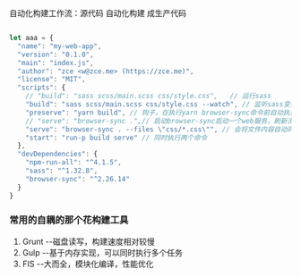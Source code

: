 
自动化构建工作流：源代码 自动化构建 成生产代码

```javascript

let aaa = {
  "name": "my-web-app",
  "version": "0.1.0",
  "main": "index.js",
  "author": "zce <w@zce.me> (https://zce.me)",
  "license": "MIT",
  "scripts": {
    // "build": "sass scss/main.scss css/style.css",   // 运行sass
    "build": "sass scss/main.scss css/style.css --watch", // 监听sass变化，会导致serve命令不能正常运行，需要
    "preserve": "yarn build", // 钩子，在执行yarn browser-sync命令前自动执行，需要借助 npm-run-all 这个模块实现同时执行这两个命令
    // "serve": "browser-sync .",// 启动browser-sync启动一个web服务，刷新浏览器
    "serve": "browser-sync . --files \"css/*.css\"", // 会将文件内容自动同步到浏览器，从而更新浏览器界面
    "start": "run-p build serve" // 同时执行两个命令
  },
  "devDependencies": {
    "npm-run-all": "^4.1.5",
    "sass": "^1.32.8",
    "browser-sync": "^2.26.14"
  }
}
```

### 常用的自耦的那个花构建工具
1. Grunt  --磁盘读写，构建速度相对较慢
2. Gulp   --基于内存实现，可以同时执行多个任务
3. FIS    --大而全，模块化编译，性能优化
